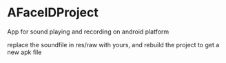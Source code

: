 # AFaceIDProject
App for sound playing and recording on android platform

replace the soundfile in res/raw with yours, and rebuild the project to get a new apk file
